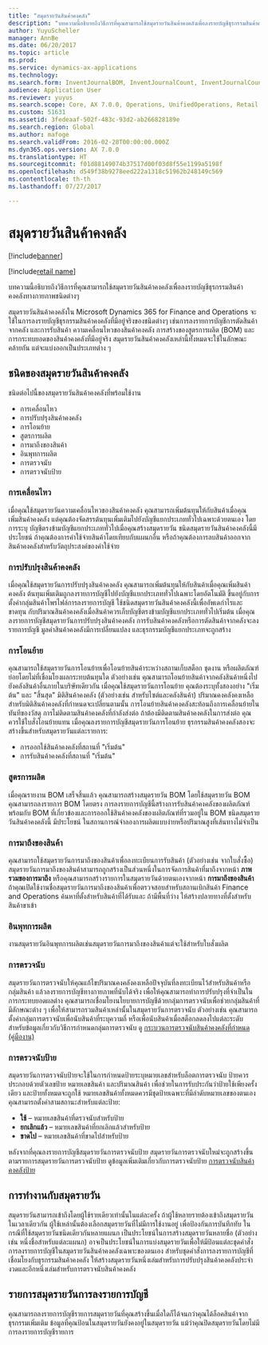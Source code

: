 ```yaml
---
title: "สมุดรายวันสินค้าคงคลัง"
description: "บทความนี้อธิบายถึงวิธีการที่คุณสามารถใช้สมุดรายวันสินค้าคงคลังเพื่อลงรายบัญชีธุรกรรมสินค้าคงคลังทางกายภาพชนิดต่างๆ"
author: YuyuScheller
manager: AnnBe
ms.date: 06/20/2017
ms.topic: article
ms.prod: 
ms.service: dynamics-ax-applications
ms.technology: 
ms.search.form: InventJournalBOM, InventJournalCount, InventJournalCountTag, InventJournalLossProfit, InventJournalMovement, InventJournalTransfer, WMSJournalTable
audience: Application User
ms.reviewer: yuyus
ms.search.scope: Core, AX 7.0.0, Operations, UnifiedOperations, Retail
ms.custom: 51631
ms.assetid: 3fedeaaf-502f-483c-93d2-ab266828189e
ms.search.region: Global
ms.author: mafoge
ms.search.validFrom: 2016-02-28T00:00:00.000Z
ms.dyn365.ops.version: AX 7.0.0
ms.translationtype: HT
ms.sourcegitcommit: f01d88149074b37517d00f03d8f55e1199a5198f
ms.openlocfilehash: d549f38b9278eed222a1318c51962b248149c569
ms.contentlocale: th-th
ms.lasthandoff: 07/27/2017

---
```


# <a name="inventory-journals"></a>สมุดรายวันสินค้าคงคลัง

[!include[banner](../includes/banner.md)]

[!include[retail name](../includes/retail-name.md)]


บทความนี้อธิบายถึงวิธีการที่คุณสามารถใช้สมุดรายวันสินค้าคงคลังเพื่อลงรายบัญชีธุรกรรมสินค้าคงคลังทางกายภาพชนิดต่างๆ 

สมุดรายวันสินค้าคงคลังใน Microsoft Dynamics 365 for Finance and Operations จะใช้ในการลงรายบัญชีธุรกรรมสินค้าคงคลังที่มีอยู่จริงของชนิดต่างๆ เช่นการลงรายการบัญชีการตัดสินค้าจากคลัง และการรับสินค้า ความเคลื่อนไหวของสินค้าคงคลัง การสร้างของสูตรการผลิต (BOM) และการกระทบยอดของสินค้าคงคลังที่มีอยู่จริง สมุดรายวันสินค้าคงคลังเหล่านี้ทั้งหมดจะใช้ในลักษณะคล้ายกัน แต่จะแบ่งออกเป็นประเภทต่าง ๆ

## <a name="types-of-inventory-journals"></a>ชนิดของสมุดรายวันสินค้าคงคลัง
ชนิดต่อไปนี้ของสมุดรายวันสินค้าคงคลังที่พร้อมใช้งาน

-   การเคลื่อนไหว
-   การปรับปรุงสินค้าคงคลัง
-   การโอนย้าย
-   สูตรการผลิต
-   การมาถึงของสินค้า
-   อินพุทการผลิต
-   การตรวจนับ
-   การตรวจนับป้าย

### <a name="movement"></a>การเคลื่อนไหว

เมื่อคุณใช้สมุดรายวันความเคลื่อนไหวของสินค้าคงคลัง คุณสามารถเพิ่มต้นทุนให้กับสินค้าเมื่อคุณเพิ่มสินค้าคงคลัง แต่คุณต้องจัดสรรต้นทุนเพิ่มเติมไปยังบัญชีแยกประเภททั่วไปเฉพาะด้วยตนเอง โดยการระบุ บัญชีตรงข้ามบัญชีแยกประเภททั่วไปเมื่อคุณสร้างสมุดรายวัน ชนิดสมุดรายวันสินค้าคงคลังนี้มีประโยชน์ ถ้าคุณต้องการค่าใช้จ่ายสินค้าโดยเทียบกับแผนกอื่น หรือถ้าคุณต้องการลบสินค้าออกจากสินค้าคงคลังสำหรับวัตถุประสงค์ของค่าใช้จ่าย

### <a name="inventory-adjustment"></a>การปรับปรุงสินค้าคงคลัง

เมื่อคุณใช้สมุดรายวันการปรับปรุงสินค้าคงคลัง คุณสามารถเพิ่มต้นทุนให้กับสินค้าเมื่อคุณเพิ่มสินค้าคงคลัง ต้นทุนเพิ่มเติมถูกลงรายการบัญชีไปยังบัญชีแยกประเภททั่วไปเฉพาะโดยอัตโนมัติ ขึ้นอยู่กับการตั้งค่ากลุ่มสินค้าโพรไฟล์การลงรายการบัญชี ใช้ชนิดสมุดรายวันสินค้าคงคลังนี้เพื่ออัพเดกำไรและขาดทุน กับปริมาณสินค้าคงคลังเมื่อสินค้าควรเก็บบัญชีตรงข้ามบัญชีแยกประเภททั่วไปเริ่มต้น เมื่อคุณลงรายการบัญชีสมุดรายวันการปรับปรุงสินค้าคงคลัง การรับสินค้าคงคลังหรือการตัดสินค้าจากคลังจะลงรายการบัญชี มูลค่าสินค้าคงคลังมีการเปลี่ยนแปลง และธุรกรรมบัญชีแยกประเภทจะถูกสร้าง

### <a name="transfer"></a>การโอนย้าย

คุณสามารถใช้สมุดรายวันการโอนย้ายเพื่อโอนย้ายสินค้าระหว่างสถานเก็บสต็อก ชุดงาน หรือผลิตภัณฑ์ย่อยโดยไม่ที่เชื่อมโยงผลกระทบต้นทุนใด  ตัวอย่างเช่น คุณสามารถโอนย้ายสินค้าจากคลังสินค้าหนึ่งไปยังคลังสินค้าอื่นภายในบริษัทเดียวกัน เมื่อคุณใช้สมุดรายวันการโอนย้าย คุณต้องระบุทั้งสองอย่าง "เริ่มต้น" และ "สิ้นสุด" มิติสินค้าคงคลัง (ตัวอย่างเช่น สำหรับไซต์และคลังสินค้า) ปริมาณคงคลังคงเหลือสำหรับมิติสินค้าคงคลังที่กำหนดจะเปลี่ยนตามนั้น การโอนย้ายสินค้าคงคลังสะท้อนถึงการเคลื่อนย้ายในทันทีของวัสดุ การไม่ติดตามสินค้าคงคลังที่กำลังส่งต่อ ถ้าต้องมีติดตามสินค้าคงคลังในการส่งต่อ คุณควรใช้ใบสั่งโอนย้ายแทน เมื่อคุณลงรายการบัญชีสมุดรายวันการโอนย้าย ธุรกรรมสินค้าคงคลังสองจะสร้างขึ้นสำหรับสมุดรายวันแต่ละรายการ:

-   การออกใช้สินค้าคงคลังที่สถานที่ "เริ่มต้น"
-   การรับสินค้าคงคลังที่สถานที่ "เริ่มต้น"

### <a name="bom"></a>สูตรการผลิต

เมื่อคุณรายงาน BOM เสร็จสิ้นแล้ว คุณสามารถสร้างสมุดรายวัน BOM โดยใช้สมุดรายวัน BOM คุณสามารถลงรายการ BOM โดยตรง การลงรายการบัญชีนี้สร้างการรับสินค้าคงคลังของผลิตภัณฑ์ พร้อมกับ BOM ที่เกี่ยวข้องและการออกใช้สินค้าคงคลังของผลิตภัณฑ์ที่รวมอยู่ใน BOM ชนิดสมุดรายวันสินค้าคงคลังนี้ มีประโยชน์ ในสถานการณ์จำลองการผลิตแบบง่ายหรือปริมาณสูงที่เส้นทางไม่จำเป็น

### <a name="item-arrival"></a>การมาถึงของสินค้า

คุณสามารถใช้สมุดรายวันการมาถึงของสินค้าเพื่อลงทะเบียนการรับสินค้า (ตัวอย่างเช่น จากใบสั่งซื้อ) สมุดรายวันการมาถึงของสินค้าสามารถถูกสร้างเป็นส่วนหนึ่งในการจัดการสินค้าที่มาถึงจากหน้า **ภาพรวมของการมาถึง** หรือคุณสามารถสร้างรายการในสมุดรายวันด้วยตนเองจากหน้า **การมาถึงของสินค้า** ถ้าคุณเปิดใช้งานชื่อสมุดรายวันการมาถึงของสินค้าเพื่อตรวจสอบสำหรับสถานเบิกสินค้า Finance and Operations ค้นหาที่ตั้งสำหรับสินค้าที่ได้รับและ ถ้ามีพื้นที่ว่าง ให้สร้างปลายทางที่ตั้งสำหรับสินค้าขาเข้า

### <a name="production-input"></a>อินพุทการผลิต

งานสมุดรายวันอินพุทการผลิตเช่นสมุดรายวันการมาถึงของสินค้าแต่จะใช้สำหรับใบสั่งผลิต

### <a name="counting"></a>การตรวจนับ

สมุดรายวันการตรวจนับให้คุณแก้ไขปริมาณคงคลังคงเหลือปัจจุบันที่ลงทะเบียนไว้สำหรับสินค้าหรือกลุ่มสินค้า แล้วลงรายการบัญชีทางกายภาพที่นับได้จริง เพื่อให้คุณสามารถทำการปรับปรุงที่จำเป็นในการกระทบยอดผลต่าง คุณสามารถเชื่อมโยงนโยบายการบัญชีด้วยกลุ่มการตรวจนับเพื่อช่วยกลุ่มสินค้าที่มีลักษณะต่าง ๆ เพื่อให้สามารถรวมสินค้าเหล่านั้นในสมุดรายวันการตรวจนับ ตัวอย่างเช่น คุณสามารถตั้งค่ากลุ่มการตรวจนับเพื่อนับสินค้าที่ระบุความถี่ หรือเพื่อนับสินค้าเมื่อสต็อกลดลงไปแต่ละระดับ สำหรับข้อมูลเกี่ยวกับวิธีการกำหนดกลุ่มการตรวจนับ ดู [กระบวนการตรวจนับสินค้าคงคลังที่กำหนด (คู่มืองาน)](/dynamics365/unified-operations/supply-chain/inventory/tasks/define-inventory-counting-processes)

### <a name="tag-counting"></a>การตรวจนับป้าย

สมุดรายวันการตรวจนับป้ายจะใช้ในการกำหนดป้ายระบุหมายเลขสำหรับล็อตการตรวจนับ ป้ายควรประกอบด้วยตัวเลขป้าย หมายเลขสินค้า และปริมาณสินค้า เพื่อช่วยในการรับประกันว่าป้ายใช้เพียงครั้งเดียว และป้ายทั้งหมดจะถูกใช้ หมายเลขสินค้าทั้งหมดควรมีชุดป้ายเฉพาะที่มีลำดับหมายเลขของตนเอง คุณสามารถตั้งค่าสามสถานะสำหรับแต่ละป้าย:

-   **ใช้** – หมายเลขสินค้าที่ตรวจนับสำหรับป้าย
-   **ยกเลิกแล้ว** – หมายเลขสินค้าที่ยกเลิกแล้วสำหรับป้าย
-   **ขาดไป** – หมายเลขสินค้าที่ขาดไปสำหรับป้าย

หลังจากที่คุณลงรายการบัญชีสมุดรายวันการตรวจนับป้าย สมุดรายวันการตรวจนับใหม่จะถูกสร้างขึ้น ตามรายการสมุดรายวันการตรวจนับป้าย ดูข้อมูลเพิ่มเติมเกี่ยวกับการตรวจนับป้าย [การตรวจนับสินค้าคงคลังป้าย](inventory-tag-counting.md)

## <a name="working-with-journals"></a>การทำงานกับสมุดรายวัน
สมุดรายวันสามารถเข้าถึงโดยผู้ใช้รายเดียวเท่านั้นในแต่ละครั้ง ถ้าผู้ใช้หลายรายต้องเข้าถึงสมุดรายวันในเวลาเดียวกัน ผู้ใช้เหล่านั้นต้องเลือกสมุดรายวันที่ไม่มีการใช้งานอยู่ เพื่อป้องกันการบันทึกทับ ในกรณีที่ใช้สมุดรายวันชนิดเดียวกันหลายแผนก เป็นประโยชน์ในการสร้างสมุดรายวันหลายชื่อ (ตัวอย่างเช่น หนึ่งชื่อสำหรับแต่ละแผนก) อาจเป็นประโยชน์ในการแบ่งสมุดรายวันเพื่อให้มีป้อนแต่ละชุดคำสั่งการลงรายการบัญชีในสมุดรายวันสินค้าคงคลังเฉพาะของตนเอง สำหรับชุดคำสั่งการลงรายการบัญชีที่เชื่อมโยงกับธุรกรรมสินค้าคงคลัง ให้สร้างสมุดรายวันหนึ่งเล่มสำหรับการปรับปรุงสินค้าคงคลังประจำงวดและอีกหนึ่งเล่มสำหรับการตรวจนับสินค้าคงคลัง

## <a name="posting-journal-lines"></a>รายการสมุดรายวันการลงรายการบัญชี
คุณสามารถลงรายการบัญชีรายการสมุดรายวันที่คุณสร้างขึ้นเมื่อใดก็ได้จนกว่าคุณได้ล็อคสินค้าจากธุรกรรมเพิ่มเติม ข้อมูลที่คุณป้อนในสมุดรายวันยังคงอยู่ในสมุดรายวัน แม้ว่าคุณปิดสมุดรายวันโดยไม่มีการลงรายการบัญชีรายการ




